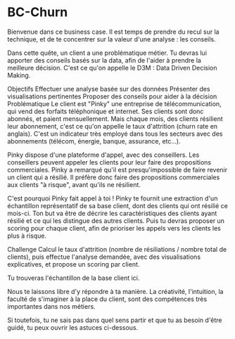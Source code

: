 # BC-Churn

Bienvenue dans ce business case. Il est temps de prendre du recul sur la technique, et de te concentrer sur la valeur d'une analyse : les conseils.

Dans cette quête, un client a une problématique métier. Tu devras lui apporter des conseils basés sur la data, afin de l'aider à prendre la meilleure décision. C'est ce qu'on appelle le D3M : Data Driven Decision Making.

 

Objectifs
Effectuer une analyse basée sur des données
Présenter des visualisations pertinentes
Proposer des conseils pour aider à la décision
Problématique
Le client est "Pinky" une entreprise de télécommunication, qui vend des forfaits téléphonique et internet. Ses clients sont donc abonnés, et paient mensuellement. Mais chaque mois, des clients résilient leur abonnement, c'est ce qu'on appelle le taux d'attrition (churn rate en anglais). C'est un indicateur très employé dans tous les secteurs avec des abonnements (télécom, énergie, banque, assurance, etc...).

 

Pinky dispose d'une plateforme d'appel, avec des conseillers. Les conseillers peuvent appeler les clients pour leur faire des propositions commerciales. Pinky a remarqué qu'il est presqu'impossible de faire revenir un client qui a résilié. Il préfère donc faire des propositions commerciales aux clients "à risque", avant qu'ils ne résilient.

C'est pourquoi Pinky fait appel à toi ! Pinky te fournit une extraction d'un échantillon représentatif de sa base client, dont des clients qui ont résilié ce mois-ci. Ton but va être de décrire les caractéristiques des clients ayant résilié et ce qui les distingue des autres clients. Puis tu devras proposer un scoring pour chaque client, afin de prioriser les appels vers les clients les plus à risque.

Challenge
Calcul le taux d'attrition (nombre de résiliations / nombre total de clients), puis effectue l'analyse demandée, avec des visualisations explicatives, et propose un scoring par client.

Tu trouveras l'échantillon de la base client ici.

Nous te laissons libre d'y répondre à ta manière. La créativité, l'intuition, la faculté de s'imaginer à la place du client, sont des compétences très importantes dans nos métiers.

Si toutefois, tu ne sais pas dans quel sens partir et que tu as besoin d'être guidé, tu peux ouvrir les astuces ci-dessous.
